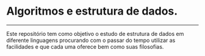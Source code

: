 # Algoritmos e estrutura de dados.
----------

Este repositório tem como objetivo o estudo de estrutura de dados em diferente linguagens procurando com o passar do tempo utilizar as facilidades e que cada uma oferece bem como suas filosofias.
